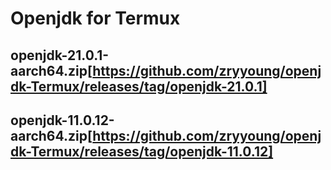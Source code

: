 #          Openjdk for Termux 

## openjdk-21.0.1-aarch64.zip[https://github.com/zryyoung/openjdk-Termux/releases/tag/openjdk-21.0.1]
## openjdk-11.0.12-aarch64.zip[https://github.com/zryyoung/openjdk-Termux/releases/tag/openjdk-11.0.12]
